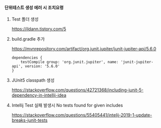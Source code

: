#### 단위테스트 생성 에러 시 조치요령

1. Test 폴더 생성

   https://ildann.tistory.com/5

2. build.gradle 추가

   https://mvnrepository.com/artifact/org.junit.jupiter/junit-jupiter-api/5.6.0

   ```
   dependencies {
       testCompile group: 'org.junit.jupiter', name: 'junit-jupiter-api', version: '5.6.0'
   }
   ```

3. JUnit5 classpath 생성

   https://stackoverflow.com/questions/42721368/including-junit-5-dependency-in-intellij-idea

4. Intellij Test 실패 발생시 No tests found for given includes

   https://stackoverflow.com/questions/55405441/intelij-2019-1-update-breaks-junit-tests

